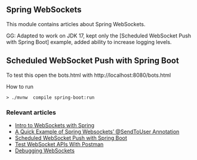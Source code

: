 ## Spring WebSockets


This module contains articles about Spring WebSockets.

GG: Adapted to work on JDK 17, kept only the [Scheduled WebSocket Push with Spring Boot] example, 
added ability to increase logging levels.


## Scheduled WebSocket Push with Spring Boot

To test this open the bots.html with
http://localhost:8080/bots.html

How to run

    > ./mvnw  compile spring-boot:run


### Relevant articles
- [Intro to WebSockets with Spring](https://www.baeldung.com/websockets-spring)
- [A Quick Example of Spring Websockets’ @SendToUser Annotation](https://www.baeldung.com/spring-websockets-sendtouser)
- [Scheduled WebSocket Push with Spring Boot](https://www.baeldung.com/spring-boot-scheduled-websocket) 
- [Test WebSocket APIs With Postman](https://www.baeldung.com/postman-websocket-apis)
- [Debugging WebSockets](https://www.baeldung.com/debug-websockets)
